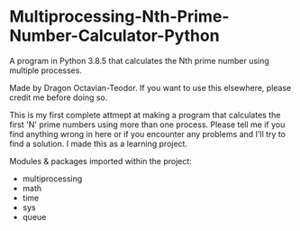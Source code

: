 # Multiprocessing-Nth-Prime-Number-Calculator-Python
A program in Python 3.8.5 that calculates the Nth prime number using multiple processes.

Made by Dragon Octavian-Teodor. If you want to use this elsewhere, please credit me before
doing so.
    
This is my first complete attmept at making a program that calculates
the first 'N' prime numbers using more than one process. Please tell me if
you find anything wrong in here or if you encounter any problems and I'll
try to find a solution. I made this as a learning project.

Modules & packages imported within the project:
- multiprocessing
- math
- time
- sys
- queue
